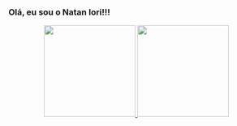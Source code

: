 ### Olá, eu sou o Natan Iori!!!
<div align="center">
  <a href="https://github.com/ransomware3">
  <img height="180em" src="https://github-readme-stats.vercel.app/api?username=ransomware3&show_icons=true&theme=merko&include_all_commits=true&count_private=true"/>
  <img height="180em" src="https://github-readme-stats.vercel.app/api/top-langs/?username=ransomware3&layout=compact&langs_count=7&theme=merko"/>
</div>

